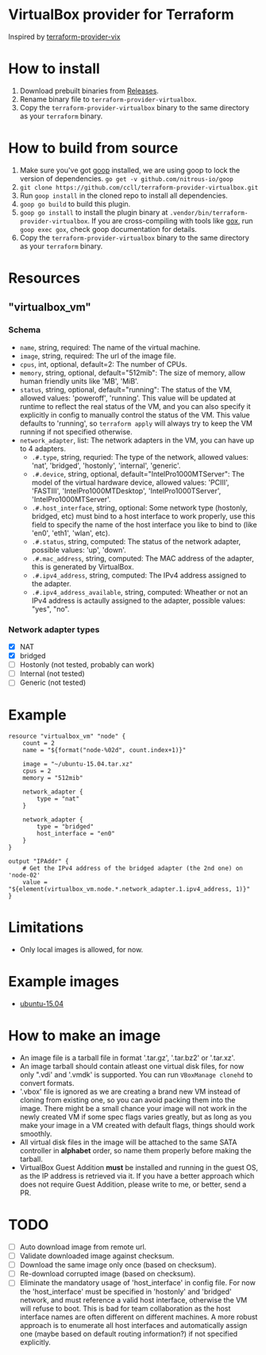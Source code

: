 # VirtualBox provider for Terraform

Inspired by [terraform-provider-vix](https://github.com/hooklift/terraform-provider-vix)

# How to install

1. Download prebuilt binaries from [Releases](https://github.com/ccll/terraform-provider-virtualbox/releases).
2. Rename binary file to `terraform-provider-virtualbox`.
3. Copy the `terraform-provider-virtualbox` binary to the same directory as your `terraform` binary.

# How to build from source

1. Make sure you've got [goop](https://github.com/nitrous-io/goop) installed, we are using goop to lock the version of dependencies. `go get -v github.com/nitrous-io/goop`
2. `git clone https://github.com/ccll/terraform-provider-virtualbox.git`
3. Run `goop install` in the cloned repo to install all dependencies.
4. `goop go build` to build this plugin.
5. `goop go install` to install the plugin binary at `.vendor/bin/terraform-provider-virtualbox`. If you are cross-compiling with tools like [gox](https://github.com/mitchellh/gox), run `goop exec gox`, check goop documentation for details.
6. Copy the `terraform-provider-virtualbox` binary to the same directory as your `terraform` binary.

# Resources

## "virtualbox_vm"

### Schema

- `name`, string, required: The name of the virtual machine.
- `image`, string, required: The url of the image file.
- `cpus`, int, optional, default=2: The number of CPUs.
- `memory`, string, optional, default="512mib": The size of memory, allow human friendly units like 'MB', 'MiB'.
- `status`, string, optional, default="running": The status of the VM, allowed values: 'poweroff', 'running'. This value will be updated at runtime to reflect the real status of the VM, and you can also specify it explicitly in config to manually control the status of the VM. This value defaults to 'running', so `terraform apply` will always try to keep the VM running if not specified otherwise.
- `network_adapter`, list: The network adapters in the VM, you can have up to 4 adapters.
  - `.#.type`, string, requried: The type of the network, allowed values: 'nat', 'bridged', 'hostonly', 'internal', 'generic'.
  - `.#.device`, string, optional, default="IntelPro1000MTServer": The model of the virtual hardware device, allowed values: 'PCIII', 'FASTIII', 'IntelPro1000MTDesktop', 'IntelPro1000TServer', 'IntelPro1000MTServer'.
  - `.#.host_interface`, string, optional: Some network type (hostonly, bridged, etc) must bind to a host interface to work properly, use this field to specify the name of the host interface you like to bind to (like 'en0', 'eth1', 'wlan', etc).
  - `.#.status`, string, computed: The status of the network adapter, possible values: 'up', 'down'.
  - `.#.mac_address`, string, computed: The MAC address of the adapter, this is generated by VirtualBox.
  - `.#.ipv4_address`, string, computed: The IPv4 address assigned to the adapter.
  - `.#.ipv4_address_available`, string, computed: Wheather or not an IPv4 address is actaully assigned to the adapter, possible values: "yes", "no".

### Network adapter types
- [x] NAT
- [x] bridged
- [ ] Hostonly  (not tested, probably can work)
- [ ] Internal  (not tested)
- [ ] Generic  (not tested)

# Example

```
resource "virtualbox_vm" "node" {
    count = 2
    name = "${format("node-%02d", count.index+1)}"

    image = "~/ubuntu-15.04.tar.xz"
    cpus = 2
    memory = "512mib"

    network_adapter {
        type = "nat"
    }

    network_adapter {
        type = "bridged"
        host_interface = "en0"
    }
}

output "IPAddr" {
    # Get the IPv4 address of the bridged adapter (the 2nd one) on 'node-02'
    value = "${element(virtualbox_vm.node.*.network_adapter.1.ipv4_address, 1)}"
}

```

# Limitations

- Only local images is allowed, for now.

# Example images

- [ubuntu-15.04](https://github.com/ccll/terraform-provider-virtualbox-images/releases/tag/ubuntu-15.04)

# How to make an image

- An image file is a tarball file in format '.tar.gz', '.tar.bz2' or '.tar.xz'.
- An image tarball should contain atleast one virtual disk files, for now only ".vdi' and '.vmdk' is supported. You can run `VBoxManage clonehd` to convert formats.
- '.vbox' file is ignored as we are creating a brand new VM instead of cloning from existing one, so you can avoid packing them into the image. There might be a small chance your image will not work in the newly created VM if some spec flags varies greatly, but as long as you make your image in a VM created with default flags, things should work smoothly.
- All virtual disk files in the image will be attached to the same SATA controller in **alphabet** order, so name them properly before making the tarball.
- VirtualBox Guest Addition **must** be installed and running in the guest OS, as the IP address is retrieved via it. If you have a better approach which does not require Guest Addition, please write to me, or better, send a PR.

# TODO

- [ ] Auto download image from remote url.
- [ ] Validate downloaded image against checksum.
- [ ] Download the same image only once (based on checksum).
- [ ] Re-download corrupted image (based on checksum).
- [ ] Eliminate the mandatory usage of 'host_interface' in config file. For now the 'host_interface' must be specified in 'hostonly' and 'bridged' network, and must reference a valid host interface, otherwise the VM will refuse to boot. This is bad for team collaboration as the host interface names are often different on different machines. A more robust approach is to enumerate all host interfaces and automatically assign one (maybe based on default routing information?) if not specified explicitly.
